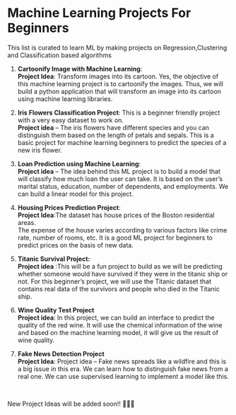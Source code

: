 # Machine Learning Projects For Beginners

This list is curated to learn ML by making projects on Regression,Clustering and Classification based algorithms

1. **Cartoonify Image with Machine Learning**: <br>
**Project Idea**: Transform images into its cartoon. Yes, the objective of this machine learning project is to cartoonify the images. 
Thus, we will build a python application that will transform an image into its cartoon using machine learning libraries.

2. **Iris Flowers Classification Project**:
This is a beginner friendly project with a very easy dataset to work on. <br>
**Project idea** – The iris flowers have different species and you can distinguish them based on the length of petals and sepals. 
This is a basic project for machine learning beginners to predict the species of a new iris flower.

3. **Loan Prediction using Machine Learning**: <br>
**Project idea** – The idea behind this ML project is to build a model that will classify how much loan the user can take. 
It is based on the user’s marital status, education, number of dependents, and employments. We can build a linear model for this project.

4. **Housing Prices Prediction Project**: <br>
**Project Idea**:The dataset has house prices of the Boston residential areas. <br>The expense of the house varies according to various factors like crime rate, number of rooms, etc. 
It is a good ML project for beginners to predict prices on the basis of new data.

5. **Titanic Survival Project:** <br>
**Project idea** :This will be a fun project to build as we will be predicting whether someone would have survived if they were in the titanic ship or not. For this beginner’s project, 
we will use the Titanic dataset that contains real data of the survivors and people who died in the Titanic ship.

6. **Wine Quality Test Project** <br>
**Project idea**: In this project, we can build an interface to predict the quality of the red wine. It will use the chemical information of the wine and based on 
the machine learning model, it will give us the result of wine quality.

7. **Fake News Detection Project**<br>
**Project Idea**: Project idea – Fake news spreads like a wildfire and this is a big issue in this era. We can learn how to distinguish fake news from a real one. 
We can use supervised learning to implement a model like this.

<br>

New Project Ideas will be added soon!! 🔔🔔🔔


